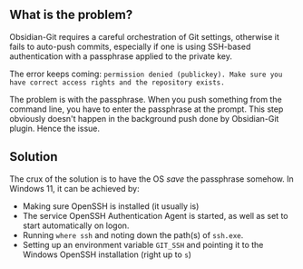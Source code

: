 ## What is the problem?
Obsidian-Git requires a careful orchestration of Git settings, otherwise it fails to auto-push commits, especially if one is using SSH-based authentication with a passphrase applied to the private key.

The error keeps coming: `permission denied (publickey). Make sure you have correct access rights and the repository exists.`

The problem is with the passphrase. When you push something from the command line, you have to enter the passphrase at the prompt. This step obviously doesn't happen in the background push done by Obsidian-Git plugin. Hence the issue.

## Solution
The crux of the solution is to have the OS _save_ the passphrase somehow. In Windows 11, it can be achieved by:
- Making sure OpenSSH is installed (it usually is)
- The service OpenSSH Authentication Agent is started, as well as set to start automatically on logon.
- Running `where ssh` and noting down the path(s) of `ssh.exe`.
- Setting up an environment variable `GIT_SSH` and pointing it to the Windows OpenSSH installation (right up to `s`)